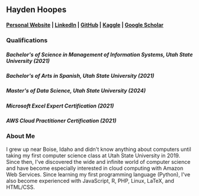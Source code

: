 ## Hayden Hoopes
#### [Personal Website](https://www.haydenhoopes.com) | [LinkedIn](https://www.linkedin.com/in/haydenhoopes/) | [GitHub](https://github.com/haydenhoopes) | [Kaggle](https://www.kaggle.com/haydenhoopes) | [Google Scholar](https://scholar.google.com/citations?user=NfAtldIAAAAJ&hl=en&oi=ao)

### Qualifications
##### Bachelor's of Science in Management of Information Systems, Utah State University (2021)
##### Bachelor's of Arts in Spanish, Utah State University (2021)
##### Master's of Data Science, Utah State University (2024)
##### Microsoft Excel Expert Certification (2021)
##### AWS Cloud Practitioner Certification (2021)

### About Me
I grew up near Boise, Idaho and didn't know anything about computers until taking my first computer science class at Utah State University in 2019. Since then, I've discovered the wide and infinite world of computer science and have become especially interested in cloud computing with Amazon Web Services. Since learning my first programming language (Python), I've also become experienced with JavaScript, R, PHP, Linux, LaTeX, and HTML/CSS.

<!--
**haydenhoopes/haydenhoopes** is a ✨ _special_ ✨ repository because its `README.md` (this file) appears on your GitHub profile.

Here are some ideas to get you started:

- 🔭 I’m currently working on ...
- 🌱 I’m currently learning ...
- 👯 I’m looking to collaborate on ...
- 🤔 I’m looking for help with ...
- 💬 Ask me about ...
- 📫 How to reach me: ...
- 😄 Pronouns: ...
- ⚡ Fun fact: ...
-->
